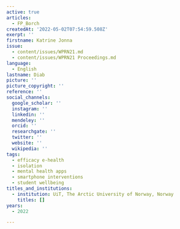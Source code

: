 ```yaml
---
active: true
articles:
  - FP_Borch
createdAt: '2022-05-02T07:54:59.508Z'
exerpt: ''
firstname: Katrine Jonna
issue:
  - content/issues/WPRN21.md
  - content/issues/WPRN21 Proceedings.md
language:
  - English
lastname: Diab
picture: ''
picture_copyright: ''
reference: ''
social_channels:
  google_scholar: ''
  instagram: ''
  linkedin: ''
  mendeley: ''
  orcid: ''
  researchgate: ''
  twitter: ''
  website: ''
  wikipedia: ''
tags:
  - efficacy e-health
  - isolation
  - mental health apps
  - smartphone interventions
  - student wellbeing
titles_and_institutions:
  - institution: UiT, The Arctic University of Norway, Norway
    titles: []
years:
  - 2022

---
```

